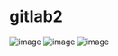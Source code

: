 # gitlab2
![image](https://github.com/user-attachments/assets/a0b0d310-aa9b-4da5-8b6f-9bd02369bafe)
![image](https://github.com/user-attachments/assets/6b659e3f-3ff2-4ded-b169-5c452ca309b8)
![image](https://github.com/user-attachments/assets/eb93e0ed-eac3-4c1d-9b0e-3741c5a88ea5)

